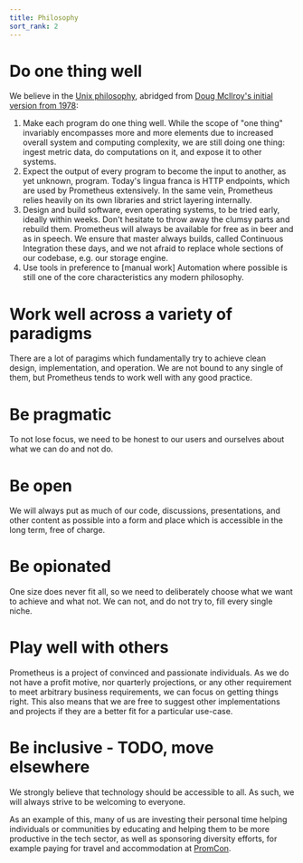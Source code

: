 ```yaml
---
title: Philosophy
sort_rank: 2
---
```


# Do one thing well

We believe in the [Unix
philosophy](https://en.wikipedia.org/wiki/Unix_philosophy), abridged from [Doug
McIlroy's initial version from 1978](http://emulator.pdp-11.org.ru/misc/1978.07_-_Bell_System_Technical_Journal.pdf):

1. Make each program do one thing well.
  While the scope of "one thing" invariably encompasses more and more
  elements due to increased overall system and computing complexity, we are
  still doing one thing: ingest metric data, do computations on it, and expose
  it to other systems.
2. Expect the output of every program to become the input to another, as yet unknown, program.
  Today's lingua franca is HTTP endpoints, which are used by Prometheus
  extensively.
  In the same vein, Prometheus relies heavily on its own libraries and strict
  layering internally.
3. Design and build software, even operating systems, to be tried early, ideally within weeks. Don't hesitate to throw away the clumsy parts and rebuild them.
  Prometheus will always be available for free as in beer and as in speech.
  We ensure that master always builds, called Continuous Integration these days,
  and we not afraid to replace whole sections of our codebase, e.g. our storage
  engine.
4. Use tools in preference to \[manual work\]
  Automation where possible is still one of the core characteristics any modern
  philosophy.

# Work well across a variety of paradigms

There are a lot of paragims which fundamentally try to achieve clean design,
implementation, and operation. We are not bound to any single of them, but
Prometheus tends to work well with any good practice.

# Be pragmatic

To not lose focus, we need to be honest to our users and ourselves about what we
can do and not do.

# Be open

We will always put as much of our code, discussions, presentations, and other
content as possible into a form and place which is accessible in the long term,
free of charge.

# Be opionated

One size does never fit all, so we need to deliberately choose what we want to
achieve and what not. We can not, and do not try to, fill every single niche.

# Play well with others

Prometheus is a project of convinced and passionate individuals. As we do not
have a profit motive, nor quarterly projections, or any other requirement to
meet arbitrary business requirements, we can focus on getting things right. This
also means that we are free to suggest other implementations and projects if
they are a better fit for a particular use-case.

# Be inclusive - TODO, move elsewhere

We strongly believe that technology should be accessible to all. As such, we
will always strive to be welcoming to everyone.

As an example of this, many of us are investing their personal time helping
individuals or communities by educating and helping them to be more productive
in the tech sector, as well as sponsoring diversity efforts, for example paying
for travel and accommodation at [PromCon](https://promcon.io).
